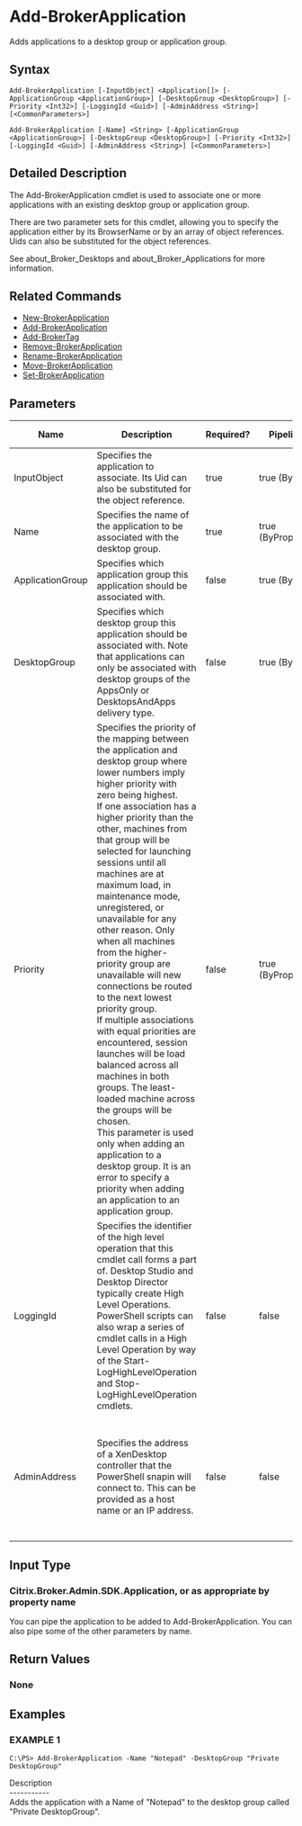 ﻿# Add-BrokerApplication

   Adds applications to a desktop group or application group.

## Syntax
```
Add-BrokerApplication [-InputObject] <Application[]> [-ApplicationGroup <ApplicationGroup>] [-DesktopGroup <DesktopGroup>] [-Priority <Int32>] [-LoggingId <Guid>] [-AdminAddress <String>] [<CommonParameters>]

Add-BrokerApplication [-Name] <String> [-ApplicationGroup <ApplicationGroup>] [-DesktopGroup <DesktopGroup>] [-Priority <Int32>] [-LoggingId <Guid>] [-AdminAddress <String>] [<CommonParameters>]
```

## Detailed Description
   The Add-BrokerApplication cmdlet is used to associate one or more applications with an existing desktop group or application group.

There are two parameter sets for this cmdlet, allowing you to specify the application either by its BrowserName or by an array of object references. Uids can also be substituted for the object references.

See about_Broker_Desktops and about_Broker_Applications for more information.

## Related Commands
  * [New-BrokerApplication](New-BrokerApplication.html)
  * [Add-BrokerApplication](Add-BrokerApplication.html)
  * [Add-BrokerTag](Add-BrokerTag.html)
  * [Remove-BrokerApplication](Remove-BrokerApplication.html)
  * [Rename-BrokerApplication](Rename-BrokerApplication.html)
  * [Move-BrokerApplication](Move-BrokerApplication.html)
  * [Set-BrokerApplication](Set-BrokerApplication.html)
## Parameters

| Name   | Description | Required? | Pipeline Input | Default Value |
| --- | --- | --- | --- | --- |
| InputObject | Specifies the application to associate. Its Uid can also be substituted for the object reference. | true | true (ByValue) |  |
| Name | Specifies the name of the application to be associated with the desktop group. | true | true (ByPropertyName) |  |
| ApplicationGroup | Specifies which application group this application should be associated with. | false | true (ByValue) |  |
| DesktopGroup | Specifies which desktop group this application should be associated with. Note that applications can only be associated with desktop groups of the AppsOnly or DesktopsAndApps delivery type. | false | true (ByValue) |  |
| Priority | Specifies the priority of the mapping between the application and desktop group where lower numbers imply higher priority with zero being highest.<br>If one association has a higher priority than the other, machines from that group will be selected for launching sessions until all machines are at maximum load, in maintenance mode, unregistered, or unavailable for any other reason. Only when all machines from the higher-priority group are unavailable will new connections be routed to the next lowest priority group.<br>If multiple associations with equal priorities are encountered, session launches will be load balanced across all machines in both groups. The least-loaded machine across the groups will be chosen.<br>This parameter is used only when adding an application to a desktop group. It is an error to specify a priority when adding an application to an application group. | false | true (ByPropertyName) | 0 |
| LoggingId | Specifies the identifier of the high level operation that this cmdlet call forms a part of. Desktop Studio and Desktop Director typically create High Level Operations. PowerShell scripts can also wrap a series of cmdlet calls in a High Level Operation by way of the Start-LogHighLevelOperation and Stop-LogHighLevelOperation cmdlets. | false | false |  |
| AdminAddress | Specifies the address of a XenDesktop controller that the PowerShell snapin will connect to. This can be provided as a host name or an IP address. | false | false | Localhost. Once a value is provided by any cmdlet, this value will become the default. |

## Input Type
### Citrix.Broker.Admin.SDK.Application, or as appropriate by property name
   You can pipe the application to be added to Add-BrokerApplication. You can also pipe some of the other parameters by name.
## Return Values
### None
   
## Examples

### EXAMPLE 1
```
C:\PS> Add-BrokerApplication -Name "Notepad" -DesktopGroup "Private DesktopGroup"
```
   Description<br>-----------<br>Adds the application with a Name of "Notepad" to the desktop group called "Private DesktopGroup".
